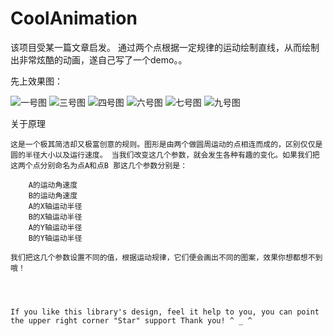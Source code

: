 # CoolAnimation
该项目受某一篇文章启发。 通过两个点根据一定规律的运动绘制直线，从而绘制出非常炫酷的动画，遂自己写了一个demo。。

先上效果图：

![一号图](images/一号图.png)
![三号图](images/三号图.png)
![四号图](images/四号图.png)
![六号图](images/六号图.png)
![七号图](images/七号图.png)
![九号图](images/九号图.png)

关于原理

    这是一个极其简洁却又极富创意的规则。图形是由两个做圆周运动的点相连而成的，区别仅仅是圆的半径大小以及运行速度。 当我们改变这几个参数，就会发生各种有趣的变化。如果我们把这两个点分别命名为点A和点B 那这几个参数分别是：

        A的运动角速度
        B的运动角速度
        A的X轴运动半径
        B的X轴运动半径
        A的Y轴运动半径
        B的Y轴运动半径

    我们把这几个参数设置不同的值，根据运动规律，它们便会画出不同的图案，效果你想都想不到哦！


    

    If you like this library's design, feel it help to you, you can point the upper right corner "Star" support Thank you! ^ _ ^

